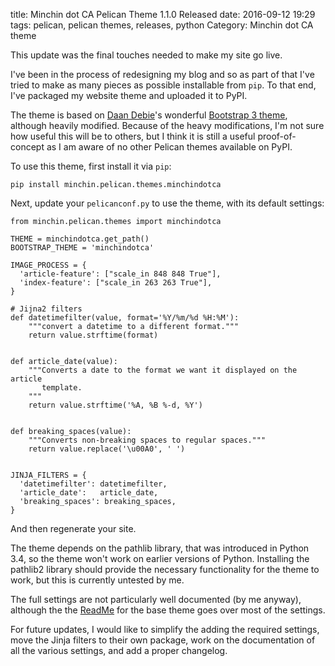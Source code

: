 title: Minchin dot CA Pelican Theme 1.1.0 Released
date: 2016-09-12 19:29
tags: pelican, pelican themes, releases, python
Category: Minchin dot CA theme


This update was the final touches needed to make my site go live.

I've been in the process of redesigning my blog and so as part of that I've tried to make as many pieces as possible installable from `pip`. To that end, I've packaged my website theme and uploaded it to PyPI.

The theme is based on [Daan Debie](http://dandydev.net/)'s wonderful [Bootstrap 3 theme](https://github.com/getpelican/pelican-themes/tree/master/pelican-bootstrap3), although heavily modified. Because of the heavy modifications, I'm not sure how useful this will be to others, but I think it is still a useful proof-of-concept as I am aware of no other Pelican themes available on PyPI.

To use this theme, first install it via `pip`:

    pip install minchin.pelican.themes.minchindotca

Next, update your `pelicanconf.py` to use the theme, with its default settings:

    from minchin.pelican.themes import minchindotca

    THEME = minchindotca.get_path()
    BOOTSTRAP_THEME = 'minchindotca'

    IMAGE_PROCESS = {
      'article-feature': ["scale_in 848 848 True"],
      'index-feature': ["scale_in 263 263 True"],
    }

    # Jijna2 filters
    def datetimefilter(value, format='%Y/%m/%d %H:%M'):
        """convert a datetime to a different format."""
        return value.strftime(format)


    def article_date(value):
        """Converts a date to the format we want it displayed on the article
           template.
        """
        return value.strftime('%A, %B %-d, %Y')


    def breaking_spaces(value):
        """Converts non-breaking spaces to regular spaces."""
        return value.replace('\u00A0', ' ')


    JINJA_FILTERS = {
      'datetimefilter': datetimefilter,
      'article_date':   article_date,
      'breaking_spaces': breaking_spaces,
    }

And then regenerate your site.

The theme depends on the pathlib library, that was introduced in Python 3.4, so the theme won't work on earlier versions of Python. Installing the pathlib2 library should provide the necessary functionality for the theme to work, but this is currently untested by me.

The full settings are not particularly well documented (by me anyway), although the the [ReadMe](https://github.com/getpelican/pelican-themes/tree/master/pelican-bootstrap3) for the base theme goes over most of the settings.

For future updates, I would like to simplify the adding the required settings,
move the Jinja filters to their own package, work on the documentation of
all the various settings, and add a proper changelog.
